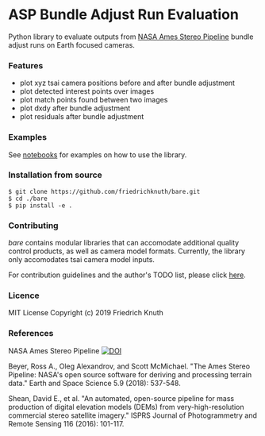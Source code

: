 # ASP Bundle Adjust Run Evaluation

Python library to evaluate outputs from [NASA Ames Stereo Pipeline](https://ti.arc.nasa.gov/tech/asr/groups/intelligent-robotics/ngt/stereo/) bundle adjust runs on Earth focused cameras. 


### Features

- plot xyz tsai camera positions before and after bundle adjustment
- plot detected interest points over images
- plot match points found between two images
- plot dxdy after bundle adjustment
- plot residuals after bundle adjustment

### Examples

See [notebooks](./examples/) for examples on how to use the library.

### Installation from source
```
$ git clone https://github.com/friedrichknuth/bare.git
$ cd ./bare
$ pip install -e .
```

### Contributing

_bare_ contains modular libraries that can accomodate additional quality control products, as well as camera model formats. Currently, the library only accomodates tsai camera model inputs.

For contribution guidelines and the author's TODO list, please click [here](./CONTRIBUTING.md).

### Licence
MIT License Copyright (c) 2019 Friedrich Knuth

### References
NASA Ames Stereo Pipeline [![DOI](https://zenodo.org/badge/DOI/10.5281/zenodo.1345235.svg)](https://doi.org/10.5281/zenodo.1345235)
 
Beyer, Ross A., Oleg Alexandrov, and Scott McMichael. "The Ames Stereo Pipeline: NASA's open source software for deriving and processing terrain data." Earth and Space Science 5.9 (2018): 537-548.

Shean, David E., et al. "An automated, open-source pipeline for mass production of digital elevation models (DEMs) from very-high-resolution commercial stereo satellite imagery." ISPRS Journal of Photogrammetry and Remote Sensing 116 (2016): 101-117.



